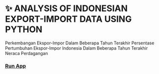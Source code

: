 # ✨ ANALYSIS OF INDONESIAN EXPORT-IMPORT DATA USING PYTHON
Perkembangan Ekspor-Impor Dalam Beberapa Tahun Terakhir
Persentase Pertumbuhan Ekspor-Impor Indonesia Dalam Beberapa Tahun Terakhir
Neraca Perdagangan

### [Run App](https://analysis-data-export-import-indonesia.streamlit.app/)
